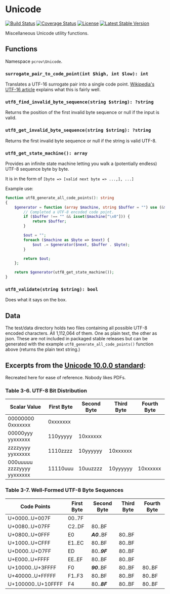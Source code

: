 # Unicode

[![Build Status](https://travis-ci.org/pcrov/Unicode.svg?branch=master)](https://travis-ci.org/pcrov/Unicode)
[![Coverage Status](https://coveralls.io/repos/github/pcrov/Unicode/badge.svg?branch=master)](https://coveralls.io/github/pcrov/Unicode?branch=master)
[![License](https://poser.pugx.org/pcrov/unicode/license)](https://github.com/pcrov/Unicode/blob/master/LICENSE)
[![Latest Stable Version](https://poser.pugx.org/pcrov/unicode/v/stable)](https://packagist.org/packages/pcrov/unicode)

Miscellaneous Unicode utility functions.

## Functions

Namespace `pcrov\Unicode`.

### `surrogate_pair_to_code_point(int $high, int $low): int`
Translates a UTF-16 surrogate pair into a single code point. [Wikipedia's UTF-16 article][0]
explains what this is fairly well.

### `utf8_find_invalid_byte_sequence(string $string): ?string`
Returns the position of the first invalid byte sequence or null if the input is valid.

### `utf8_get_invalid_byte_sequence(string $string): ?string`
Returns the first invalid byte sequence or null if the string is valid UTF-8.

### `utf8_get_state_machine(): array`
Provides an infinite state machine letting you walk a (potentially endless) UTF-8
sequence byte by byte.

It is in the form of `[byte => [valid next byte => ...,], ...]`

Example use:
```php
function utf8_generate_all_code_points(): string
{
    $generator = function (array $machine, string $buffer = "") use (&$generator) {
        // Completed a UTF-8 encoded code point.
        if ($buffer !== "" && isset($machine["\x0"])) {
            return $buffer;
        }

        $out = "";
        foreach ($machine as $byte => $next) {
            $out .= $generator($next, $buffer . $byte);
        }

        return $out;
    };

    return $generator(utf8_get_state_machine());
}
```

### `utf8_validate(string $string): bool`
Does what it says on the box.

## Data
The test/data directory holds two files containing all possible UTF-8 encoded characters.
All 1,112,064 of them. One as plain text, the other as json. These are not included in
packaged stable releases but can be generated with the example `utf8_generate_all_code_points()`
function above (returns the plain text string.)

## Excerpts from the [Unicode 10.0.0 standard][1]:
Recreated here for ease of reference. Nobody likes PDFs.

### Table 3-6. UTF-8 Bit Distribution

|  Scalar Value             | First Byte | Second Byte | Third Byte | Fourth Byte |
|---------------------------|------------|-------------|------------|-------------|
|00000000 0xxxxxxx          | 0xxxxxxx   |             |            |             |
|00000yyy yyxxxxxx          | 110yyyyy   | 10xxxxxx    |            |             |
|zzzzyyyy yyxxxxxx          | 1110zzzz   | 10yyyyyy    | 10xxxxxx   |             |
|000uuuuu zzzzyyyy yyxxxxxx | 11110uuu   | 10uuzzzz    | 10yyyyyy   | 10xxxxxx    |

### Table 3-7. Well-Formed UTF-8 Byte Sequences

|    Code Points     | First Byte | Second Byte | Third Byte | Fourth Byte |
|--------------------|------------|-------------|------------|-------------|
| U+0000..U+007F     | 00..7F     |             |            |             |
| U+0080..U+07FF     | C2..DF     | 80..BF      |            |             |
| U+0800..U+0FFF     | E0         | _**A0**_..BF| 80..BF     |             |
| U+1000..U+CFFF     | E1..EC     | 80..BF      | 80..BF     |             |
| U+D000..U+D7FF     | ED         | 80.._**9F**_| 80..BF     |             |
| U+E000..U+FFFF     | EE..EF     | 80..BF      | 80..BF     |             |
| U+10000..U+3FFFF   | F0         | _**90**_..BF| 80..BF     | 80..BF      |
| U+40000..U+FFFFF   | F1..F3     | 80..BF      | 80..BF     | 80..BF      |
| U+100000..U+10FFFF | F4         | 80.._**8F**_| 80..BF     | 80..BF      |

[0]: https://en.wikipedia.org/wiki/UTF-16#U.2B10000_to_U.2B10FFFF
[1]: http://www.unicode.org/versions/Unicode10.0.0/ch03.pdf#page=55
